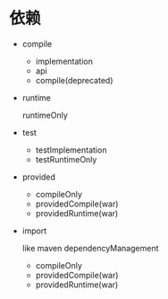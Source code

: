 
# 依赖

- compile

    - implementation
    - api
    - compile(deprecated)

- runtime

    runtimeOnly

- test

    - testImplementation
    - testRuntimeOnly

- provided

    - compileOnly 
    - providedCompile(war)
    - providedRuntime(war)

- import

    like maven dependencyManagement

    - compileOnly 
    - providedCompile(war)
    - providedRuntime(war)
